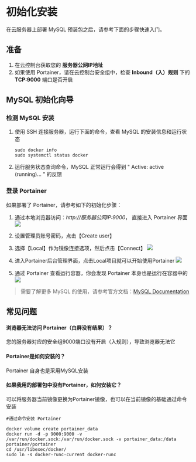 # 初始化安装

在云服务器上部署 MySQL 预装包之后，请参考下面的步骤快速入门。

## 准备

1. 在云控制台获取您的 **服务器公网IP地址** 
2. 如果使用 Portainer，请在云控制台安全组中，检查 **Inbound（入）规则** 下的 **TCP:9000** 端口是否开启

## MySQL 初始化向导

### 检测 MySQL 安装

1. 使用 SSH 连接服务器，运行下面的命令，查看 MySQL 的安装信息和运行状态
   ```
   sudo docker info
   sudo systemctl status docker
   ```
2. 运行服务状态查询命令，MySQL 正常运行会得到 " Active: active (running)... " 的反馈

### 登录 Portainer

如果部署了 Portainer，请参考如下的初始化步骤：

1. 通过本地浏览器访问：*http://服务器公网IP:9000*， 直接进入 Portainer 界面
   ![](http://libs.websoft9.com/Websoft9/DocsPicture/zh/docker/portainer/portainer-login-websoft9.png)

2. 设置管理员账号密码，点击【Create user】

3. 选择【Local】作为镜像连接选项，然后点击【Connect】
   ![](http://libs.websoft9.com/Websoft9/DocsPicture/zh/docker/portainer/portainer-loginconnect-websoft9.png)

4. 进入Portainer后台管理界面，点击Local项目就可以开始使用Portainer
   ![](http://libs.websoft9.com/Websoft9/DocsPicture/zh/docker/portainer/portainer-bkselect-websoft9.png)

5. 通过 Portainer 查看运行容器，你会发现 Portainer 本身也是运行在容器中的
   ![](http://libs.websoft9.com/Websoft9/DocsPicture/zh/docker/portainer/portainer-pcontainer-websoft9.png)

> 需要了解更多 MySQL 的使用，请参考官方文档：[MySQL Documentation](https://docs.docker.com/)

## 常见问题

#### 浏览器无法访问 Portainer（白屏没有结果）？

您的服务器对应的安全组9000端口没有开启（入规则），导致浏览器无法它

#### Portainer是如何安装的？

Portainer 自身也是采用MySQL安装

#### 如果我用的部署包中没有Portainer，如何安装它？

可以将服务器当前镜像更换为Portainer镜像，也可以在当前镜像的基础通过命令安装

~~~
#通过命令安装 Portainer

docker volume create portainer_data
docker run -d -p 9000:9000 -v /var/run/docker.sock:/var/run/docker.sock -v portainer_data:/data portainer/portainer
cd /usr/libexec/docker/
sudo ln -s docker-runc-current docker-runc
~~~
